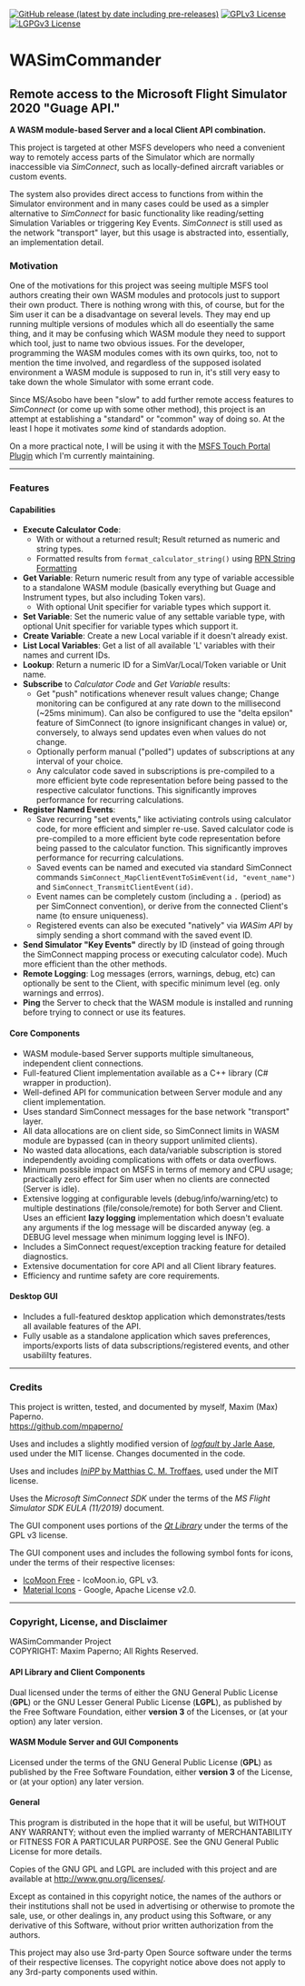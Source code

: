 [![GitHub release (latest by date including pre-releases)](https://img.shields.io/github/v/release/mpaperno/WASimCommander?include_prereleases)](https://github.com/mpaperno/WASimCommander/releases)
[![GPLv3 License](https://img.shields.io/badge/license-GPLv3-blue.svg)](LICENSE.GPL.txt)
[![LGPGv3 License](https://img.shields.io/badge/license-LGPLv3-blue.svg)](LICENSE.LGPL.txt)


# WASimCommander
## Remote access to the Microsoft Flight Simulator 2020 "Guage API."

**A WASM module-based Server and a local Client API combination.**

This project is targeted at other MSFS developers who need a convenient way to remotely access parts of the Simulator which are normally
inaccessible via _SimConnect_, such as locally-defined aircraft variables or custom events.

The system also provides direct access to functions from within the Simulator environment and in many cases could be used as a simpler alternative
to _SimConnect_ for basic functionality like reading/setting Simulation Variables or triggering Key Events. _SimConnect_ is still used as the network
"transport" layer, but this usage is abstracted into, essentially, an implementation detail.

### Motivation

One of the motivations for this project was seeing multiple MSFS tool authors creating their own WASM modules and protocols just to support their
own product. There is nothing wrong with this, of course, but for the Sim user it can be a disadvantage on several levels. They may end up running
multiple versions of modules which all do eseentially the same thing, and it may be confusing which WASM module they need to support which tool,
just to name two obvious issues. For the developer, programming the WASM modules comes with its own quirks, too, not to mention the time involved,
and regardless of the supposed isolated environment a WASM module is supposed to run in, it's still very easy to take down the whole Simulator with 
some errant code.

Since MS/Asobo have been "slow" to add further remote access features to _SimConnect_ (or come up with some other method), this project is an attempt
at establishing a "standard" or "common" way of doing so. At the least I hope it motivates _some_ kind of standards adoption.

On a more practical note, I will be using it with the [MSFS Touch Portal Plugin](https://github.com/mpaperno/MSFSTouchPortalPlugin) which I'm currently maintaining.

-------------
### Features

#### Capabilities
- **Execute Calculator Code**:
    - With or without a returned result; Result returned as numeric and string types.
    - Formatted results from `format_calculator_string()` using [RPN String Formatting](https://docs.flightsimulator.com/html/Samples_And_Tutorials/Samples/#strings)
- **Get Variable**: Return numeric result from any type of variable accessible to a standalone WASM module 
    (basically everything but Guage and Instrument types, but also including Token vars). 
    - With optional Unit specifier for variable types which support it.
- **Set Variable**: Set the numeric value of any settable variable type, with optional Unit specifier for variable types which support it.
- **Create Variable**: Create a new Local variable if it doesn't already exist.
- **List Local Variables**: Get a list of all available 'L' variables with their names and current IDs.
- **Lookup**: Return a numeric ID for a SimVar/Local/Token variable or Unit name.
- **Subscribe** to _Calculator Code_ and _Get Variable_ results:
    - Get "push" notifications whenever result values change; Change monitoring can be configured at any rate down to the millisecond (~25ms minimum). 
        Can also be configured to use the "delta epsilon" feature of SimConnect (to ignore insignificant changes in value) or, conversely, to always send 
        updates even when values do not change.
    - Optionally perform manual ("polled") updates of subscriptions at any interval of your choice.
    - Any calculator code saved in subscriptions is pre-compiled to a more efficient byte code representation before being passed to the respective calculator
        functions. This significantly improves performance for recurring calculations.
- **Register Named Events**:
    - Save recurring "set events," like activiating controls using calculator code, for more efficient and simpler re-use. 
        Saved calculator code is pre-compiled to a more efficient byte code representation before being passed to the calculator function. 
        This significantly improves performance for recurring calculations.
    - Saved events can be named and executed via standard SimConnect commands `SimConnect_MapClientEventToSimEvent(id, "event_name")` and `SimConnect_TransmitClientEvent(id)`.
    - Event names can be completely custom (including a `.` (period) as per SimConnect convention), or derive from the connected Client's name (to ensure uniqueness).
    - Registered events can also be executed "natively" via _WASim API_ by simply sending a short command with the saved event ID.
- **Send Simulator "Key Events"** directly by ID (instead of going through the SimConnect mapping process or executing calculator code). Much more efficient than the other methods.
- **Remote Logging**: Log messages (errors, warnings, debug, etc) can optionally be sent to the Client, with specific minimum level (eg. only warnings and errros).
- **Ping** the Server to check that the WASM module is installed and running before trying to connect or use its features.

#### Core Components
- WASM module-based Server supports multiple simultaneous, independent client connections.
- Full-featured Client implementation available as a C++ library (C# wrapper in production).
- Well-defined API for communication between Server module and any client implementation.
- Uses standard SimConnect messages for the base network "transport" layer.
- All data allocations are on client side, so SimConnect limits in WASM module are bypassed (can in theory support unlimited clients).
- No wasted data allocations, each data/variable subscription is stored independently avoiding complications with offets or data overflows.
- Minimum possible impact on MSFS in terms of memory and CPU usage; practically zero effect for Sim user when no clients are connected (Server is idle).
- Extensive logging at configurable levels (debug/info/warning/etc) to multiple destinations (file/console/remote) for both Server and Client. 
    Uses an efficient **lazy logging** implementation which doesn't evaluate any arguments if the log message will be discarded anyway 
    (eg. a DEBUG level message when minimum logging level is INFO).
- Includes a SimConnect request/exception tracking feature for detailed diagnostics.
- Extensive documentation for core API and all Client library features.
- Efficiency and runtime safety are core requirements.

#### Desktop GUI
- Includes a full-featured desktop application which demonstrates/tests all available features of the API.
- Fully usable as a standalone application which saves preferences, imports/exports lists of data subscriptions/registered events, and other usabililty features.


-------------
### Credits

This project is written, tested, and documented by myself, Maxim (Max) Paperno.<br/>
https://github.com/mpaperno/

Uses and includes a slightly modified version of [_logfault_ by Jarle Aase](https://github.com/jgaa/logfault), used under the MIT license. Changes documented in the code.

Uses and includes [_IniPP_ by Matthias C. M. Troffaes](https://github.com/mcmtroffaes/inipp), used under the MIT license.

Uses the _Microsoft SimConnect SDK_ under the terms of the _MS Flight Simulator SDK EULA (11/2019)_ document.

The GUI component uses portions of the [_Qt Library_](http://qt.io) under the terms of the GPL v3 license.

The GUI component uses and includes the following symbol fonts for icons, under the terms of their respective licenses:
- [IcoMoon Free](https://icomoon.io/#icons-icomoon) - IcoMoon.io, GPL v3.
- [Material Icons](https://material.io/) - Google, Apache License v2.0.


-------------
### Copyright, License, and Disclaimer

WASimCommander Project <br />
COPYRIGHT: Maxim Paperno; All Rights Reserved.

#### API Library and Client Components
Dual licensed under the terms of either the GNU General Public License (**GPL**)
or the GNU Lesser General Public License (**LGPL**), as published by the Free Software
Foundation, either **version 3** of the Licenses, or (at your option) any later version.

#### WASM Module Server and GUI Components
Licensed under the terms of the GNU General Public License (**GPL**) as published by 
the Free Software Foundation, either **version 3** of the License, or (at your option) 
any later version.

#### General

This program is distributed in the hope that it will be useful,
but WITHOUT ANY WARRANTY; without even the implied warranty of
MERCHANTABILITY or FITNESS FOR A PARTICULAR PURPOSE.  See the
GNU General Public License for more details.

Copies of the GNU GPL and LGPL are included with this project
and are available at <http://www.gnu.org/licenses/>.

Except as contained in this copyright notice, the names of the authors or
their institutions shall not be used in advertising or otherwise to
promote the sale, use, or other dealings in, any product using this 
Software, or any derivative of this Software, without prior written 
authorization from the authors.

This project may also use 3rd-party Open Source software under the terms
of their respective licenses. The copyright notice above does not apply
to any 3rd-party components used within.

